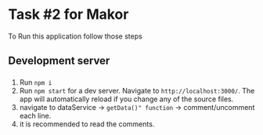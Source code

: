 # Task #2 for Makor
To Run this application follow those steps

## Development server
###
1. Run `npm i`
2. Run `npm start` for a dev server. Navigate to `http://localhost:3000/`. The app will automatically reload if you change any of the source files.
3. navigate to dataService -> `getData()" function` -> comment/uncomment each line.
4. it is recommended to read the comments.
